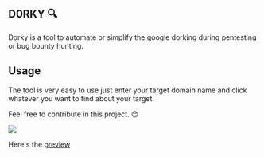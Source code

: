 ## D0RKY 🔍
Dorky is a tool to automate or simplify the google dorking during pentesting or bug bounty hunting.

## Usage
The tool is very easy to use just enter your target domain name and click whatever you want to find about your target.

Feel free to contribute in this project. 😊


<img src="https://github.com/zerodayrat/Dorky/blob/main/img/preview.PNG">

Here's the <a  href="d0rky.netlify.app">preview</a>
